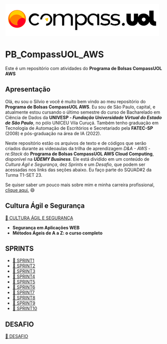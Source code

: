 ![Logo da CompassUoL](/img/Logo_CompassUOL.png)
# PB_CompassUOL_AWS
Este é um repositório com atividades do **Programa de Bolsas CompassUOL AWS**

## Apresentação
Olá, eu sou o Silvio e você é muito bem vindo ao meu repositório do **Programa de Bolsas CompassUOL AWS**. Eu sou de São Paulo, capital, e atualmente estou cursando o último
semestre do curso de Bacharelado em Ciência de Dados da **UNIVESP - _Fundação Universidade Virtual do Estado de São Paulo_**, no pólo UNICEU Vila Curuçá. Também tenho graduação em Tecnologia de Automação de Escritórios e Secretariado pela **FATEC-SP** (2008) e pós-graduação na área de IA (2022).<br>

Neste repositório estão os arquivos de texto e de códigos que serão criados durante as
videoaulas da trilha de aprendizagem *D&A - AWS - re:Stack* do **Programa de Bolsas CompassUOL AWS Cloud Computing**, disponível na **_UDEMY Business_**. Ele está dividido em um conteúdo de *Cultura Ágil e Segurança*, dez *Sprints* e um *Desafio*, que podem ser acessadas nos links das seções abaixo. Eu faço parte do SQUAD#2 da Turma T1-SET 23.

Se quiser saber um pouco mais sobre mim e minha carreira profissional, [clique aqui.](https://www.linkedin.com/in/silvio-cesar-teixeira) :smile:

## Cultura Ágil e Segurança

[:file_folder: CULTURA ÁGIL E SEGURANÇA](CULTURA%20ÁGIL%20e%20SEGURANÇA/)

* **Segurança em Aplicações WEB**
* **Métodos Ágeis de A a Z: o curso completo**


## SPRINTS

* [:file_folder: SPRINT1](SPRINT%201/)
* [:file_folder: SPRINT2](SPRINT%202/)
* [:file_folder: SPRINT3](SPRINT%203/)
* [:file_folder: SPRINT4](SPRINT%204/)
* [:file_folder: SPRINT5](SPRINT%205/)
* [:file_folder: SPRINT6](SPRINT%206/)
* [:file_folder: SPRINT7](SPRINT%207/)
* [:file_folder: SPRINT8](SPRINT%208/)
* [:file_folder: SPRINT9](SPRINT%209/)
* [:file_folder: SPRINT10](SPRINT%2010/)

## DESAFIO
[:file_folder: DESAFIO](DESAFIO/)